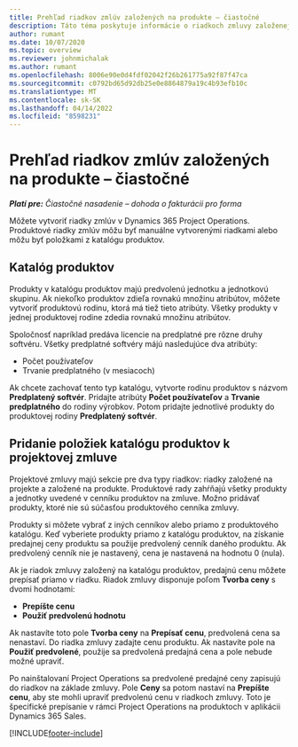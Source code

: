 ```yaml
---
title: Prehľad riadkov zmlúv založených na produkte – čiastočné
description: Táto téma poskytuje informácie o riadkoch zmluvy založenej na produkte.
author: rumant
ms.date: 10/07/2020
ms.topic: overview
ms.reviewer: johnmichalak
ms.author: rumant
ms.openlocfilehash: 8006e90e0d4fdf02042f26b261775a92f87f47ca
ms.sourcegitcommit: c0792bd65d92db25e0e8864879a19c4b93efb10c
ms.translationtype: MT
ms.contentlocale: sk-SK
ms.lasthandoff: 04/14/2022
ms.locfileid: "8598231"
---
```

# <a name="product-based-contract-lines-overview---lite"></a>Prehľad riadkov zmlúv založených na produkte – čiastočné

_**Platí pre:** Čiastočné nasadenie – dohoda o fakturácii pro forma_

Môžete vytvoriť riadky zmlúv v Dynamics 365 Project Operations. Produktové riadky zmlúv môžu byť manuálne vytvorenými riadkami alebo môžu byť položkami z katalógu produktov.

## <a name="product-catalog"></a>Katalóg produktov

Produkty v katalógu produktov majú predvolenú jednotku a jednotkovú skupinu. Ak niekoľko produktov zdieľa rovnakú množinu atribútov, môžete vytvoriť produktovú rodinu, ktorá má tiež tieto atribúty. Všetky produkty v jednej produktovej rodine zdedia rovnakú množinu atribútov.

Spoločnosť napríklad predáva licencie na predplatné pre rôzne druhy softvéru. Všetky predplatné softvéry májú nasledujúce dva atribúty:

- Počet používateľov
- Trvanie predplatného (v mesiacoch)

Ak chcete zachovať tento typ katalógu, vytvorte rodinu produktov s názvom **Predplatený softvér**. Pridajte atribúty **Počet používateľov** a **Trvanie predplatného** do rodiny výrobkov. Potom pridajte jednotlivé produkty do produktovej rodiny **Predplatený softvér**.

## <a name="add-product-catalog-items-to-a-project-contract"></a>Pridanie položiek katalógu produktov k projektovej zmluve

Projektové zmluvy majú sekcie pre dva typy riadkov: riadky založené na projekte a založené na produkte. Produktové rady zahŕňajú všetky produkty a jednotky uvedené v cenníku produktov na zmluve. Možno pridávať produkty, ktoré nie sú súčasťou produktového cenníka zmluvy.

Produkty si môžete vybrať z iných cenníkov alebo priamo z produktového katalógu. Keď vyberiete produkty priamo z katalógu produktov, na získanie predajnej ceny produktu sa použije predvolený cenník daného produktu. Ak predvolený cenník nie je nastavený, cena je nastavená na hodnotu 0 (nula).

Ak je riadok zmluvy založený na katalógu produktov, predajnú cenu môžete prepísať priamo v riadku. Riadok zmluvy disponuje poľom **Tvorba ceny** s dvomi hodnotami:

- **Prepíšte cenu**
- **Použiť predvolenú hodnotu**

Ak nastavíte toto pole **Tvorba ceny** na **Prepísať cenu**, predvolená cena sa nenastaví. Do riadka zmluvy zadajte cenu produktu. Ak nastavíte pole na **Použiť predvolené**, použije sa predvolená predajná cena a pole nebude možné upraviť.

Po nainštalovaní Project Operations sa predvolené predajné ceny zapisujú do riadkov na základe zmluvy. Pole **Ceny** sa potom nastaví na **Prepíšte cenu**, aby ste mohli upraviť predvolenú cenu v riadkoch zmluvy. Toto je špecifické prepísanie v rámci Project Operations na produktoch v aplikácii Dynamics 365 Sales.


[!INCLUDE[footer-include](../../includes/footer-banner.md)]